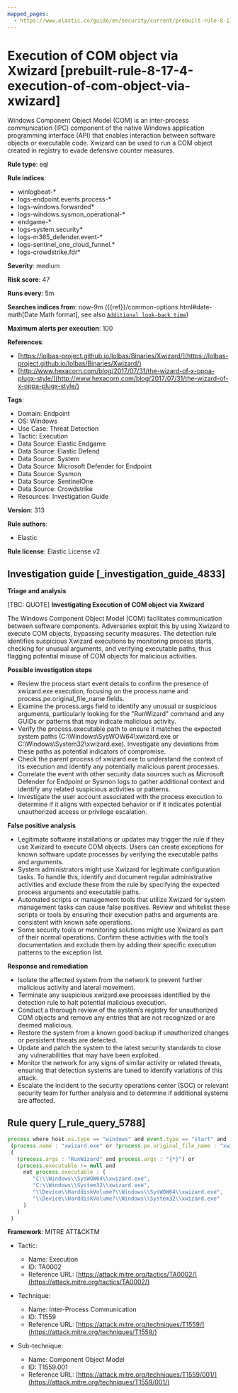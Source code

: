 ```yaml
---
mapped_pages:
  - https://www.elastic.co/guide/en/security/current/prebuilt-rule-8-17-4-execution-of-com-object-via-xwizard.html
---
```


# Execution of COM object via Xwizard [prebuilt-rule-8-17-4-execution-of-com-object-via-xwizard]

Windows Component Object Model (COM) is an inter-process communication (IPC) component of the native Windows application programming interface (API) that enables interaction between software objects or executable code. Xwizard can be used to run a COM object created in registry to evade defensive counter measures.

**Rule type**: eql

**Rule indices**:

* winlogbeat-*
* logs-endpoint.events.process-*
* logs-windows.forwarded*
* logs-windows.sysmon_operational-*
* endgame-*
* logs-system.security*
* logs-m365_defender.event-*
* logs-sentinel_one_cloud_funnel.*
* logs-crowdstrike.fdr*

**Severity**: medium

**Risk score**: 47

**Runs every**: 5m

**Searches indices from**: now-9m ({{ref}}/common-options.html#date-math[Date Math format], see also [`Additional look-back time`](docs-content://solutions/security/detect-and-alert/create-detection-rule.md#rule-schedule))

**Maximum alerts per execution**: 100

**References**:

* [https://lolbas-project.github.io/lolbas/Binaries/Xwizard/](https://lolbas-project.github.io/lolbas/Binaries/Xwizard/)
* [http://www.hexacorn.com/blog/2017/07/31/the-wizard-of-x-oppa-plugx-style/](http://www.hexacorn.com/blog/2017/07/31/the-wizard-of-x-oppa-plugx-style/)

**Tags**:

* Domain: Endpoint
* OS: Windows
* Use Case: Threat Detection
* Tactic: Execution
* Data Source: Elastic Endgame
* Data Source: Elastic Defend
* Data Source: System
* Data Source: Microsoft Defender for Endpoint
* Data Source: Sysmon
* Data Source: SentinelOne
* Data Source: Crowdstrike
* Resources: Investigation Guide

**Version**: 313

**Rule authors**:

* Elastic

**Rule license**: Elastic License v2

## Investigation guide [_investigation_guide_4833]

**Triage and analysis**

[TBC: QUOTE]
**Investigating Execution of COM object via Xwizard**

The Windows Component Object Model (COM) facilitates communication between software components. Adversaries exploit this by using Xwizard to execute COM objects, bypassing security measures. The detection rule identifies suspicious Xwizard executions by monitoring process starts, checking for unusual arguments, and verifying executable paths, thus flagging potential misuse of COM objects for malicious activities.

**Possible investigation steps**

* Review the process start event details to confirm the presence of xwizard.exe execution, focusing on the process.name and process.pe.original_file_name fields.
* Examine the process.args field to identify any unusual or suspicious arguments, particularly looking for the "RunWizard" command and any GUIDs or patterns that may indicate malicious activity.
* Verify the process.executable path to ensure it matches the expected system paths (C:\Windows\SysWOW64\xwizard.exe or C:\Windows\System32\xwizard.exe). Investigate any deviations from these paths as potential indicators of compromise.
* Check the parent process of xwizard.exe to understand the context of its execution and identify any potentially malicious parent processes.
* Correlate the event with other security data sources such as Microsoft Defender for Endpoint or Sysmon logs to gather additional context and identify any related suspicious activities or patterns.
* Investigate the user account associated with the process execution to determine if it aligns with expected behavior or if it indicates potential unauthorized access or privilege escalation.

**False positive analysis**

* Legitimate software installations or updates may trigger the rule if they use Xwizard to execute COM objects. Users can create exceptions for known software update processes by verifying the executable paths and arguments.
* System administrators might use Xwizard for legitimate configuration tasks. To handle this, identify and document regular administrative activities and exclude these from the rule by specifying the expected process arguments and executable paths.
* Automated scripts or management tools that utilize Xwizard for system management tasks can cause false positives. Review and whitelist these scripts or tools by ensuring their execution paths and arguments are consistent with known safe operations.
* Some security tools or monitoring solutions might use Xwizard as part of their normal operations. Confirm these activities with the tool’s documentation and exclude them by adding their specific execution patterns to the exception list.

**Response and remediation**

* Isolate the affected system from the network to prevent further malicious activity and lateral movement.
* Terminate any suspicious xwizard.exe processes identified by the detection rule to halt potential malicious execution.
* Conduct a thorough review of the system’s registry for unauthorized COM objects and remove any entries that are not recognized or are deemed malicious.
* Restore the system from a known good backup if unauthorized changes or persistent threats are detected.
* Update and patch the system to the latest security standards to close any vulnerabilities that may have been exploited.
* Monitor the network for any signs of similar activity or related threats, ensuring that detection systems are tuned to identify variations of this attack.
* Escalate the incident to the security operations center (SOC) or relevant security team for further analysis and to determine if additional systems are affected.


## Rule query [_rule_query_5788]

```js
process where host.os.type == "windows" and event.type == "start" and
 (process.name : "xwizard.exe" or ?process.pe.original_file_name : "xwizard.exe") and
 (
   (process.args : "RunWizard" and process.args : "{*}") or
   (process.executable != null and
     not process.executable : (
        "C:\\Windows\\SysWOW64\\xwizard.exe",
        "C:\\Windows\\System32\\xwizard.exe",
        "\\Device\\HarddiskVolume?\\Windows\\SysWOW64\\xwizard.exe",
        "\\Device\\HarddiskVolume?\\Windows\\System32\\xwizard.exe"
     )
   )
 )
```

**Framework**: MITRE ATT&CKTM

* Tactic:

    * Name: Execution
    * ID: TA0002
    * Reference URL: [https://attack.mitre.org/tactics/TA0002/](https://attack.mitre.org/tactics/TA0002/)

* Technique:

    * Name: Inter-Process Communication
    * ID: T1559
    * Reference URL: [https://attack.mitre.org/techniques/T1559/](https://attack.mitre.org/techniques/T1559/)

* Sub-technique:

    * Name: Component Object Model
    * ID: T1559.001
    * Reference URL: [https://attack.mitre.org/techniques/T1559/001/](https://attack.mitre.org/techniques/T1559/001/)




